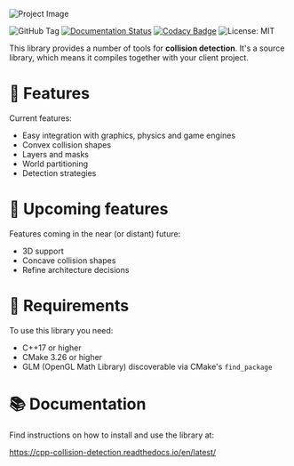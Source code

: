 ![Project Image](https://res.cloudinary.com/drfztvfdh/image/upload/v1706348147/Github/Collision_detection_hmgqnl.jpg)

![GitHub Tag](https://img.shields.io/github/v/tag/markhj/cpp-collision-detection?label=version)
[![Documentation Status](https://readthedocs.org/projects/cpp-collision-detection/badge/?version=latest)](https://cpp-collision-detection.readthedocs.io/en/latest/?badge=latest)
[![Codacy Badge](https://app.codacy.com/project/badge/Grade/e7c250c4561b44a6bf566c5b1db102f5)](https://app.codacy.com/gh/markhj/cpp-collision-detection/dashboard?utm_source=gh&utm_medium=referral&utm_content=&utm_campaign=Badge_grade)
![License: MIT](https://img.shields.io/badge/License-MIT-yellow.svg?label=license)

This library provides a number of tools for **collision detection**.
It's a source library, which means it compiles together with your client project.

# 🌿 Features
Current features:
-   Easy integration with graphics, physics and game engines
-   Convex collision shapes
-   Layers and masks
-   World partitioning
-   Detection strategies

# 📆 Upcoming features
Features coming in the near (or distant) future:

-   3D support
-   Concave collision shapes
-   Refine architecture decisions

# 🚦 Requirements
To use this library you need:

-   C++17 or higher
-   CMake 3.26 or higher
-   GLM (OpenGL Math Library) discoverable via CMake's ``find_package``

# 📚 Documentation
Find instructions on how to install and use the library at:

https://cpp-collision-detection.readthedocs.io/en/latest/
